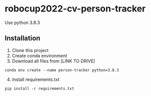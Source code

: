 # robocup2022-cv-person-tracker
Use python 3.8.3

## Installation

1. Clone this project
2. Create conda environment
3. Download all files from [LINK TO DRIVE]
```
conda env create --name person-tracker python=3.8.3
```
4. Install requirements.txt
```
pip install -r requirements.txt
```
